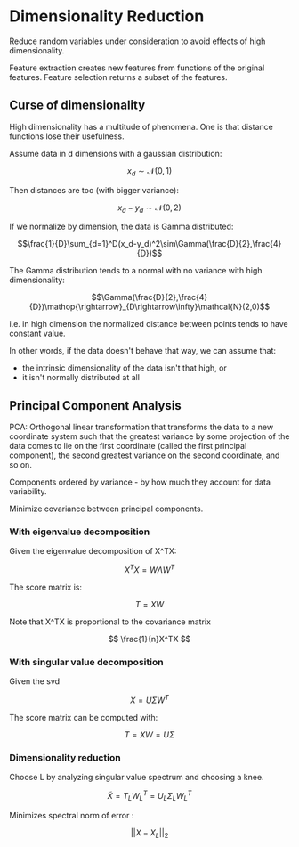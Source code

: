 Dimensionality Reduction
===

Reduce random variables under consideration to avoid effects of high dimensionality.

Feature extraction creates new features from functions of the original features.
Feature selection returns a subset of the features. 

Curse of dimensionality
---

High dimensionality has a multitude of phenomena. One is that distance functions lose their usefulness.

Assume data in d dimensions with a gaussian distribution:

$$x_d\sim\mathcal{N}(0,1)$$

Then distances are too (with bigger variance):

$$x_d-y_d\sim\mathcal{N}(0,2)$$

If we normalize by dimension, the data is Gamma distributed:

$$\frac{1}{D}\sum_{d=1}^D(x_d-y_d)^2\sim\Gamma(\frac{D}{2},\frac{4}{D})$$

The Gamma distribution tends to a normal with no variance with high dimensionality:

$$\Gamma(\frac{D}{2},\frac{4}{D})\mathop{\rightarrow}_{D\rightarrow\infty}\mathcal{N}(2,0)$$

i.e. in high dimension the normalized distance between points tends to have constant value.

In other words, if the data doesn't behave that way, we can assume that:

* the intrinsic dimensionality of the data isn't that high, or
* it isn't normally distributed at all

Principal Component Analysis
---

PCA: Orthogonal linear transformation that transforms the data to a new coordinate system such that the greatest variance by some projection of the data comes to lie on the first coordinate (called the first principal component), the second greatest variance on the second coordinate, and so on.

Components ordered by variance - by how much they account for data variability.

Minimize covariance between principal components.

### With eigenvalue decomposition

Given the eigenvalue decomposition of X^TX:

$$X^TX=W\Lambda W^T$$

The score matrix is:

$$T=XW$$

Note that X^TX is proportional to the covariance matrix

$$ \frac{1}{n}X^TX $$

### With singular value decomposition

Given the svd

$$ X=U\Sigma W^T $$

The score matrix can be computed with:

$$ T=XW=U\Sigma $$

### Dimensionality reduction

Choose L by analyzing singular value spectrum and choosing a knee.

$$\tilde{X}=T_LW_L^T=U_L\Sigma_LW_L^T$$

Minimizes spectral norm of error :

$$ ||X-X_L||_2 $$
